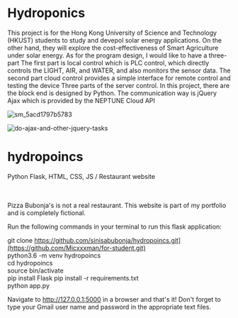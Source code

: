 # Hydroponics

This project is for the Hong Kong University of Science and Technology (HKUST) students to study and devepol solar energy applications. On the other hand, they will explore the cost-effectiveness of Smart Agriculture under solar energy. As for the program design, I would like to have a three-part 
The first part is local control which is PLC control, which directly controls the LIGHT, AIR, and WATER, and also monitors the sensor data.
The second part cloud control provides a simple interface for remote control and testing the device
Three parts of the server control. In this project, there are the block end is designed by Python. The communication way is jQuery Ajax which is provided by the NEPTUNE Cloud API

![sm_5acd1797b5783](https://github.com/Micxxxman/for-student/assets/82942566/3ac31621-57af-4523-a9db-ba01730e51af)

![do-ajax-and-other-jquery-tasks](https://github.com/Micxxxman/for-student/assets/82942566/0394fa7d-7d5c-4b8b-8a7c-ae4b2f71a6bf)


# hydropoincs
Python Flask, HTML, CSS, JS / Restaurant website
<br/><br/><br/>

Pizza Bubonja's is not a real restaurant. This website is part of my portfolio and is completely fictional.

Run the following commands in your terminal to run this flask application:

git clone https://github.com/sinisabubonja/hydropoincs.git](https://github.com/Micxxxman/for-student.git) <br/>
python3.6 -m venv hydropoincs <br/>
cd hydropoincs <br/>
source bin/activate<br/>
pip install Flask
pip install -r requirements.txt <br/>
python app.py <br/>

Navigate to http://127.0.0.1:5000 in a browser and that's it! Don't forget to type your Gmail user name and password in the appropriate text files.
